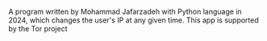 A program written by Mohammad Jafarzadeh with Python language in 2024, which changes the user's IP at any given time.
This app is supported by the Tor project
